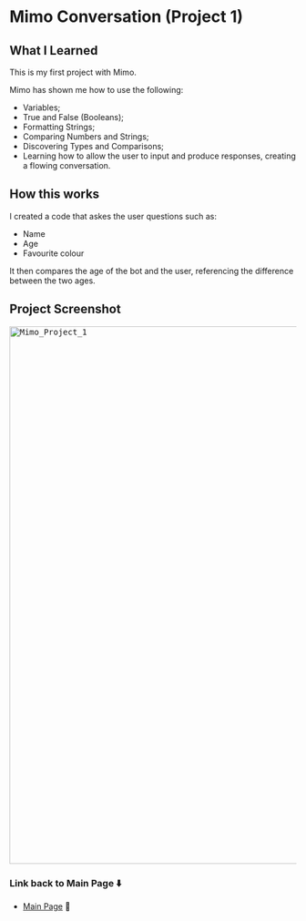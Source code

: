 # Mimo Conversation (Project 1)

## What I Learned

This is my first project with Mimo.

Mimo has shown me how to use the following:
- Variables;
- True and False (Booleans);
- Formatting Strings;
- Comparing Numbers and Strings;
- Discovering Types and Comparisons;
- Learning how to allow the user to input and produce responses, creating a flowing conversation.

## How this works

I created a code that askes the user questions such as:
- Name
- Age
- Favourite colour

It then compares the age of the bot and the user, referencing the difference between the two ages.


## Project Screenshot

<kbd><img width="944" alt="Mimo_Project_1" src="https://github.com/user-attachments/assets/bd7672a9-ddec-45b1-975a-885120a5c45f" />

### Link back to Main Page ⬇️
- [Main Page](https://github.com/MattyTurbo299) 🔗
